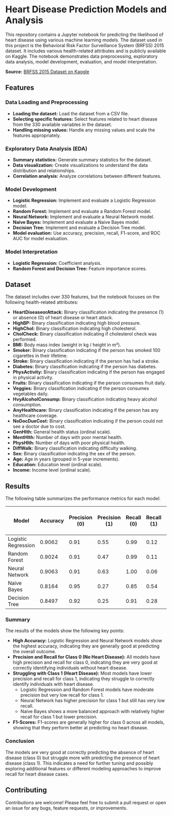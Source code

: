 # Heart Disease Prediction Models and Analysis

This repository contains a Jupyter notebook for predicting the likelihood of heart disease using various machine learning models. The dataset used in this project is the Behavioral Risk Factor Surveillance System (BRFSS) 2015 dataset. It includes various health-related attributes and is publicly available on Kaggle. The notebook demonstrates data preprocessing, exploratory data analysis, model development, evaluation, and model interpretation.

**Source:** [BRFSS 2015 Dataset on Kaggle](https://www.kaggle.com/datasets/cdc/behavioral-risk-factor-surveillance-system/data)

## Features

### Data Loading and Preprocessing
- **Loading the dataset:** Load the dataset from a CSV file.
- **Selecting specific features:** Select features related to heart disease from the 330 available variables in the dataset.
- **Handling missing values:** Handle any missing values and scale the features appropriately.

### Exploratory Data Analysis (EDA)
- **Summary statistics:** Generate summary statistics for the dataset.
- **Data visualization:** Create visualizations to understand the data distribution and relationships.
- **Correlation analysis:** Analyze correlations between different features.

### Model Development
- **Logistic Regression:** Implement and evaluate a Logistic Regression model.
- **Random Forest:** Implement and evaluate a Random Forest model.
- **Neural Network:** Implement and evaluate a Neural Network model.
- **Naive Bayes:** Implement and evaluate a Naive Bayes model.
- **Decision Tree:** Implement and evaluate a Decision Tree model.
- **Model evaluation:** Use accuracy, precision, recall, F1-score, and ROC AUC for model evaluation.

### Model Interpretation
- **Logistic Regression:** Coefficient analysis.
- **Random Forest and Decision Tree:** Feature importance scores.

## Dataset

The dataset includes over 330 features, but the notebook focuses on the following health-related attributes:
- **HeartDiseaseorAttack:** Binary classification indicating the presence (1) or absence (0) of heart disease or heart attack.
- **HighBP:** Binary classification indicating high blood pressure.
- **HighChol:** Binary classification indicating high cholesterol.
- **CholCheck:** Binary classification indicating if cholesterol check was performed.
- **BMI:** Body mass index (weight in kg / height in m²).
- **Smoker:** Binary classification indicating if the person has smoked 100 cigarettes in their lifetime.
- **Stroke:** Binary classification indicating if the person has had a stroke.
- **Diabetes:** Binary classification indicating if the person has diabetes.
- **PhysActivity:** Binary classification indicating if the person has engaged in physical activity.
- **Fruits:** Binary classification indicating if the person consumes fruit daily.
- **Veggies:** Binary classification indicating if the person consumes vegetables daily.
- **HvyAlcoholConsump:** Binary classification indicating heavy alcohol consumption.
- **AnyHealthcare:** Binary classification indicating if the person has any healthcare coverage.
- **NoDocDueCost:** Binary classification indicating if the person could not see a doctor due to cost.
- **GenHlth:** General health status (ordinal scale).
- **MentHlth:** Number of days with poor mental health.
- **PhysHlth:** Number of days with poor physical health.
- **DiffWalk:** Binary classification indicating difficulty walking.
- **Sex:** Binary classification indicating the sex of the person.
- **Age:** Age in years (grouped in 5-year increments).
- **Education:** Education level (ordinal scale).
- **Income:** Income level (ordinal scale).

## Results
The following table summarizes the performance metrics for each model:

| Model               | Accuracy | Precision (0) | Precision (1) | Recall (0) | Recall (1) | F1-score (0) | F1-score (1) | Macro Avg Precision | Macro Avg Recall | Macro Avg F1-score | Weighted Avg Precision | Weighted Avg Recall | Weighted Avg F1-score |
|---------------------|----------|---------------|---------------|------------|------------|--------------|--------------|----------------------|------------------|-------------------|------------------------|----------------------|----------------------|
| Logistic Regression | 0.9062   | 0.91          | 0.55          | 0.99       | 0.12       | 0.95         | 0.20         | 0.73                 | 0.56             | 0.57              | 0.88                   | 0.91                 | 0.88                 |
| Random Forest       | 0.9024   | 0.91          | 0.47          | 0.99       | 0.11       | 0.95         | 0.18         | 0.69                 | 0.55             | 0.56              | 0.87                   | 0.90                 | 0.87                 |
| Neural Network      | 0.9063   | 0.91          | 0.63          | 1.00       | 0.06       | 0.95         | 0.11         | 0.77                 | 0.53             | 0.53              | 0.88                   | 0.91                 | 0.87                 |
| Naive Bayes         | 0.8164   | 0.95          | 0.27          | 0.85       | 0.54       | 0.89         | 0.36         | 0.61                 | 0.69             | 0.63              | 0.88                   | 0.82                 | 0.84                 |
| Decision Tree       | 0.8497   | 0.92          | 0.25          | 0.91       | 0.28       | 0.92         | 0.26         | 0.59                 | 0.59             | 0.59              | 0.86                   | 0.85                 | 0.85                 |

### Summary
The results of the models show the following key points:
- **High Accuracy:** Logistic Regression and Neural Network models show the highest accuracy, indicating they are generally good at predicting the overall outcome.
- **Precision and Recall for Class 0 (No Heart Disease):** All models have high precision and recall for class 0, indicating they are very good at correctly identifying individuals without heart disease.
- **Struggling with Class 1 (Heart Disease):** Most models have lower precision and recall for class 1, indicating they struggle to correctly identify individuals with heart disease.
  - Logistic Regression and Random Forest models have moderate precision but very low recall for class 1.
  - Neural Network has higher precision for class 1 but still has very low recall.
  - Naive Bayes shows a more balanced approach with relatively higher recall for class 1 but lower precision.
- **F1-Scores:** F1-scores are generally higher for class 0 across all models, showing that they perform better at predicting no heart disease.

### Conclusion
The models are very good at correctly predicting the absence of heart disease (class 0) but struggle more with predicting the presence of heart disease (class 1). This indicates a need for further tuning and possibly exploring additional features or different modeling approaches to improve recall for heart disease cases.

## Contributing
Contributions are welcome! Please feel free to submit a pull request or open an issue for any bugs, feature requests, or improvements.
